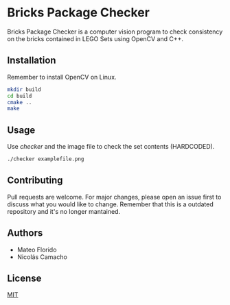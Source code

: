 # Bricks Package Checker

Bricks Package Checker is a computer vision program to check consistency on the bricks contained in LEGO Sets using OpenCV and C++.

## Installation

Remember to install OpenCV on Linux.

```bash
mkdir build
cd build
cmake ..
make
```

## Usage

Use *checker* and the image file to check the set contents (HARDCODED).
```bash
./checker examplefile.png
```

## Contributing
Pull requests are welcome. For major changes, please open an issue first to discuss what you would like to change.
Remember that this is a outdated repository and it's no longer mantained.

## Authors
- Mateo Florido
- Nicolás Camacho

## License
[MIT](https://choosealicense.com/licenses/mit/)